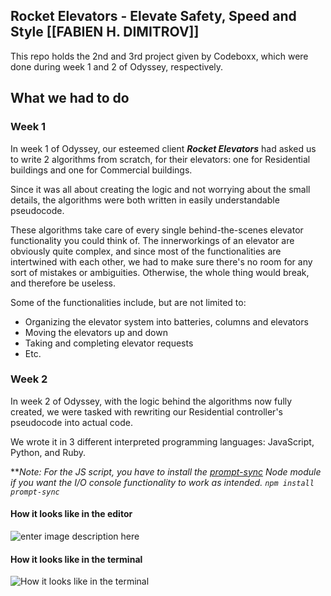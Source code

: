 ## Rocket Elevators - Elevate Safety, Speed and Style [[FABIEN H. DIMITROV]]

This repo holds the 2nd and 3rd project given by Codeboxx, which were done during week 1 and 2 of Odyssey, respectively.

## What we had to do
### Week 1
In week 1 of Odyssey, our esteemed client ***Rocket Elevators*** had asked us to write 2 algorithms from scratch, for their elevators: one for Residential buildings and one for Commercial buildings. 

Since it was all about creating the logic and not worrying about the small details, the algorithms were both written in easily understandable pseudocode.

These algorithms take care of every single behind-the-scenes elevator functionality you could think of. The innerworkings of an elevator are obviously quite complex, and since most of the functionalities are intertwined with each other, we had to make sure there's no room for any sort of mistakes or ambiguities. Otherwise, the whole thing would break, and therefore be useless.

Some of the functionalities include, but are not limited to: 

 - Organizing the elevator system into batteries, columns and elevators 
 - Moving the elevators up and down
 - Taking and completing elevator requests
 - Etc.

### Week 2
In week 2 of Odyssey, with the logic behind the algorithms now fully created, we were tasked with rewriting our Residential controller's pseudocode into actual code.

We wrote it in 3 different interpreted programming languages: JavaScript, Python, and Ruby. 

***Note: For the JS script, you have to install the [prompt-sync](https://github.com/heapwolf/prompt-sync) Node module if you want the I/O console functionality to work as intended.  `npm install prompt-sync`*


#### How it looks like in the editor 
![enter image description here](https://i.gyazo.com/5e41c428cd532408361695779ada66a6.gif)

#### How it looks like in the terminal

![How it looks like in the terminal](https://i.gyazo.com/602e1eb023f45aa1833d6bf7d12db2ad.gif)

 
